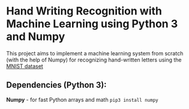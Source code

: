 # Hand Writing Recognition with Machine Learning using Python 3 and Numpy
This project aims to implement a machine learning system from scratch (with the help of Numpy) for recognizing hand-written letters using the [MNIST dataset](http://yann.lecun.com/exdb/mnist/)

## Dependencies (Python 3):  
**Numpy** - for fast Python arrays and math `pip3 install numpy`  
